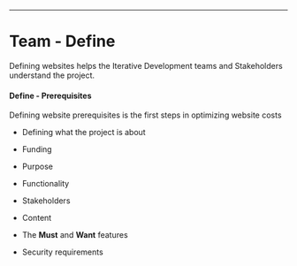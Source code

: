 ---

# Team - Define


Defining websites helps the Iterative Development teams and Stakeholders understand the project.

#### Define - Prerequisites

Defining website prerequisites is the first steps in optimizing website costs

- Defining what the project is about

- Funding

- Purpose

- Functionality

- Stakeholders

- Content

- The **Must** and **Want** features

- Security requirements

